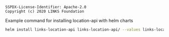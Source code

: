 ```text
SSPDX-License-Identifier: Apache-2.0
Copyright (c) 2020 LINKS Foundation
``` 

Example command for installing location-api with helm charts


```sh
helm install links-location-api links-location-api/ --values links-location-api/values.yaml --set env[0].name=NODE_IP --set env[0].value="<edge-node-ip>" --set env[1].name=NODE_PORT_SIMULATOR --set env[1].value="<edge-node-port>"
```
